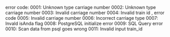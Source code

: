error code:
    0001: Unknown type carriage number
    0002: Unknown type carriage number
    0003: Invalid carriage number
    0004: Invalid train id , error code
    0005: Invalid carriage number
    0006: Incorrect carriage type
    0007: Invald isAnda flag
    0008: PostgreSQL initialize error
    0009: SQL Query error
    0010: Scan data from psql goes wrong
    0011: Invalid input train_id
